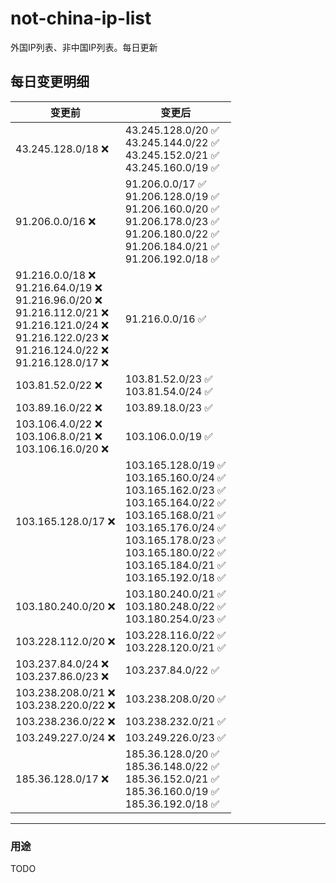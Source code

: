# not-china-ip-list
外国IP列表、非中国IP列表。每日更新

每日变更明细
--------------------
|  变更前   | 变更后 |
|  ----  | ----  |
|  43.245.128.0/18 :x:  | 43.245.128.0/20 :white_check_mark: <br> 43.245.144.0/22 :white_check_mark: <br> 43.245.152.0/21 :white_check_mark: <br> 43.245.160.0/19 :white_check_mark: <br>  | 
|  91.206.0.0/16 :x:  | 91.206.0.0/17 :white_check_mark: <br> 91.206.128.0/19 :white_check_mark: <br> 91.206.160.0/20 :white_check_mark: <br> 91.206.178.0/23 :white_check_mark: <br> 91.206.180.0/22 :white_check_mark: <br> 91.206.184.0/21 :white_check_mark: <br> 91.206.192.0/18 :white_check_mark: <br>  | 
|  91.216.0.0/18 :x: <br> 91.216.64.0/19 :x: <br> 91.216.96.0/20 :x: <br> 91.216.112.0/21 :x: <br> 91.216.121.0/24 :x: <br> 91.216.122.0/23 :x: <br> 91.216.124.0/22 :x: <br> 91.216.128.0/17 :x: <br> | 91.216.0.0/16 :white_check_mark: | 
|  103.81.52.0/22 :x:  | 103.81.52.0/23 :white_check_mark: <br> 103.81.54.0/24 :white_check_mark: <br>  | 
|  103.89.16.0/22 :x:  | 103.89.18.0/23 :white_check_mark: | 
|  103.106.4.0/22 :x: <br> 103.106.8.0/21 :x: <br> 103.106.16.0/20 :x: <br> | 103.106.0.0/19 :white_check_mark: | 
|  103.165.128.0/17 :x:  | 103.165.128.0/19 :white_check_mark: <br> 103.165.160.0/24 :white_check_mark: <br> 103.165.162.0/23 :white_check_mark: <br> 103.165.164.0/22 :white_check_mark: <br> 103.165.168.0/21 :white_check_mark: <br> 103.165.176.0/24 :white_check_mark: <br> 103.165.178.0/23 :white_check_mark: <br> 103.165.180.0/22 :white_check_mark: <br> 103.165.184.0/21 :white_check_mark: <br> 103.165.192.0/18 :white_check_mark: <br>  | 
|  103.180.240.0/20 :x:  | 103.180.240.0/21 :white_check_mark: <br> 103.180.248.0/22 :white_check_mark: <br> 103.180.254.0/23 :white_check_mark: <br>  | 
|  103.228.112.0/20 :x:  | 103.228.116.0/22 :white_check_mark: <br> 103.228.120.0/21 :white_check_mark: <br>  | 
|  103.237.84.0/24 :x: <br> 103.237.86.0/23 :x: <br> | 103.237.84.0/22 :white_check_mark: | 
|  103.238.208.0/21 :x: <br> 103.238.220.0/22 :x: <br> | 103.238.208.0/20 :white_check_mark: | 
|  103.238.236.0/22 :x:  | 103.238.232.0/21 :white_check_mark: | 
|  103.249.227.0/24 :x:  | 103.249.226.0/23 :white_check_mark: | 
|  185.36.128.0/17 :x:  | 185.36.128.0/20 :white_check_mark: <br> 185.36.148.0/22 :white_check_mark: <br> 185.36.152.0/21 :white_check_mark: <br> 185.36.160.0/19 :white_check_mark: <br> 185.36.192.0/18 :white_check_mark: <br>  | 

--------------------
### 用途
TODO
